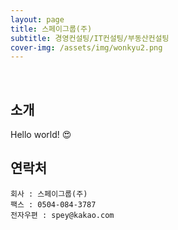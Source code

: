 ```yaml
---
layout: page
title: 스페이그룹(주)
subtitle: 경영컨설팅/IT컨설팅/부동산컨설팅
cover-img: /assets/img/wonkyu2.png
---
```


<br/>

## 소개

Hello world! &#128525;

## 연락처

```
회사 : 스페이그룹(주)
팩스 : 0504-084-3787
전자우편 : spey@kakao.com
```
